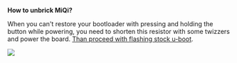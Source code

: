 **How to unbrick MiQi?**

When you can't restore your bootloader with pressing and holding the button while powering, you need to shorten this resistor with some twizzers and power the board. [Than proceed with flashing stock u-boot](https://github.com/mqmaker/miqi-prebuilt).

![](https://raw.githubusercontent.com/igorpecovnik/lib.docs/master/docs/known_issues/images/unbrick-miqi.png)